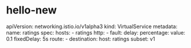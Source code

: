 # hello-new
apiVersion: networking.istio.io/v1alpha3 kind: VirtualService metadata:   name: ratings spec:   hosts:   - ratings   http:   - fault:       delay:         percentage:           value: 0.1         fixedDelay: 5s     route:     - destination:         host: ratings         subset: v1
